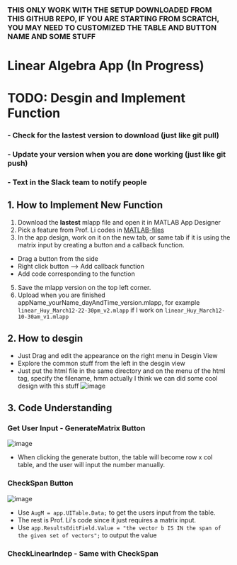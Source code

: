 ### THIS ONLY WORK WITH THE SETUP DOWNLOADED FROM THIS GITHUB REPO, IF YOU ARE STARTING FROM SCRATCH, YOU MAY NEED TO CUSTOMIZED THE TABLE AND BUTTON NAME AND SOME STUFF

# Linear Algebra App (In Progress)

# TODO: Desgin and Implement Function

### - Check for the lastest version to download (just like git pull)
### - Update your version when you are done working (just like git push)
### - Text in the Slack team to notify people

## 1. How to Implement New Function
1. Download the **lastest** mlapp file and open it in MATLAB App Designer
2. Pick a feature from Prof. Li codes in [MATLAB-files](./MATLAB-files)
3. In the app design, work on it on the new tab, or same tab if it is using the matrix input by creating a button and a callback function.
  - Drag a button from the side
  - Right click button --> Add callback function
  - Add code corresponding to the function
5. Save the mlapp version on the top left corner.
6. Upload when you are finished appName_yourName_dayAndTime_version.mlapp, for example `linear_Huy_March12-22-30pm_v2.mlapp` if I work on `linear_Huy_March12-10-30am_v1.mlapp`

## 2. How to desgin
- Just Drag and edit the appearance on the right menu in Desgin View
- Explore the common stuff from the left in the desgin view
- Just put the html file in the same directory and on the menu of the html tag, specify the filename, hmm actually I think we can did some cool design with this stuff
![image](https://github.com/Ai4Math/MATLAB-GUI/assets/114793725/4b0a666a-24a9-4b73-8919-b8408e6f6f92)


## 3. Code Understanding 

### Get User Input - GenerateMatrix Button
![image](https://github.com/Ai4Math/MATLAB-GUI/assets/114793725/222bd6df-d964-4c3c-8efa-a0d2b862bdc5)
- When clicking the generate button, the table will become row x col table, and the user will input the number manually.

### CheckSpan Button
![image](https://github.com/Ai4Math/MATLAB-GUI/assets/114793725/8f7e5ebe-a88b-4bf8-ab4f-4cc7ac49b669)
- Use `AugM = app.UITable.Data;` to get the users input from the table.
- The rest is Prof. Li's code since it just requires a matrix input.
- Use `app.ResultsEditField.Value = "the vector b IS IN the span of the given set of vectors";` to output the value


### CheckLinearIndep - Same with CheckSpan
